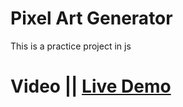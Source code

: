 # Pixel Art Generator

This is a practice project in js

# Video || [Live Demo](https://pixel-art-generator-f.netlify.app/)
